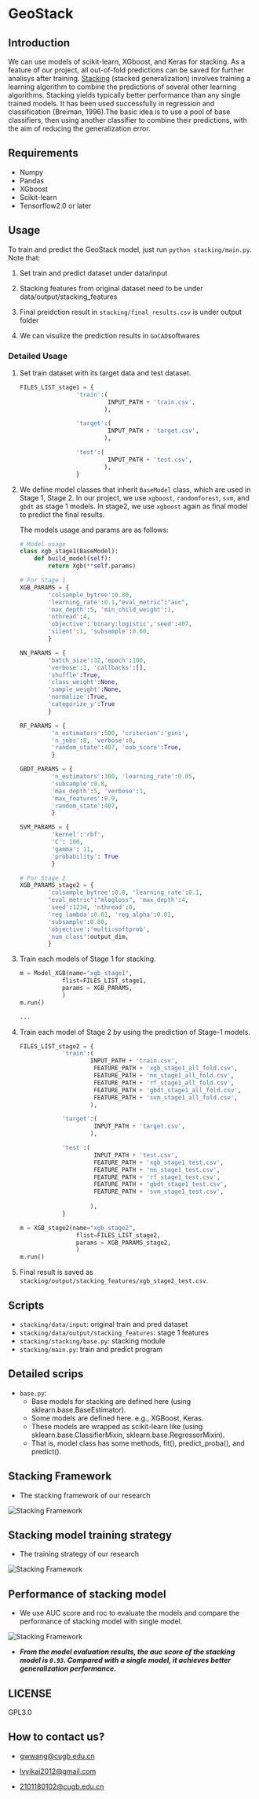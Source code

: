 GeoStack
====

## Introduction

We can use models of scikit-learn, XGboost, and Keras for stacking. As a feature of our project, all out-of-fold predictions can be saved for further analisys after training.
[Stacking](https://en.wikipedia.org/wiki/Ensemble_learning#Stacking) (stacked generalization) involves training a learning algorithm to combine the predictions of several other learning algorithms. Stacking yields typically better performance than any single trained models. It has been used successfully in regression and classification (Breiman, 1996).The basic idea is to use a pool of base classifiers, then using another classifier to combine their predictions, with the aim of reducing the generalization error. 

## Requirements

- Numpy
- Pandas
- XGboost
- Scikit-learn
- Tensorflow2.0 or later

## Usage

To train and predict the GeoStack model, just run `python stacking/main.py`. Note that: 

1. Set train and predict dataset under data/input

2. Stacking features from original dataset need to be under data/output/stacking_features

3. Final preidction result in `stacking/final_results.csv` is under output folder

4. We can visulize the prediction results in `GoCAD`softwares



### Detailed Usage

1. Set train dataset with its target data and test dataset.

    ```python
    FILES_LIST_stage1 = {
                    'train':(
                             INPUT_PATH + 'train.csv',
                            ),
    
                    'target':(
                             INPUT_PATH + 'target.csv',
                            ),
    
                    'test':(
                             INPUT_PATH + 'test.csv',
                            ),
                    }
    ```
2. We define model classes that inherit `BaseModel` class, which are used in Stage 1, Stage 2. In our project, we use `xgboost`, `randomforest`, `svm`, and `gbdt` as stage 1 models. In stage2, we use `xgboost` again as final model to predict the final results.

    The models usage and params are as follows:
    
    ```python
    # Model usage
    class xgb_stage1(BaseModel):
        def build_model(self):
            return Xgb(**self.params)
    ```
    ```python
    # For Stage 1
    XGB_PARAMS = {
            'colsample_bytree':0.80,
            'learning_rate':0.1,"eval_metric":"auc",
            'max_depth':5, 'min_child_weight':1,
            'nthread':4,
            'objective':'binary:logistic','seed':407,
            'silent':1, 'subsample':0.60,
            }
    
    NN_PARAMS = {
            'batch_size':32,'epoch':100,
            'verbose':1, 'callbacks':[],
            'shuffle':True,
            'class_weight':None,
            'sample_weight':None,
            'normalize':True,
            'categorize_y':True
            }

    RF_PARAMS = {
             'n_estimators':500, 'criterion':'gini', 
             'n_jobs':8, 'verbose':0,
             'random_state':407, 'oob_score':True,
             }

    GBDT_PARAMS = {
             'n_estimators':300, 'learning_rate':0.05,
             'subsample':0.8,
             'max_depth':5, 'verbose':1, 
             'max_features':0.9,
             'random_state':407,
             }

    SVM_PARAMS = {
             'kernel':'rbf',
             'C': 100,
             'gamma': 11,
             'probability': True
             }

    # For Stage 2
    XGB_PARAMS_stage2 = {
            'colsample_bytree':0.8, 'learning_rate':0.1,
            "eval_metric":"mlogloss", 'max_depth':4, 
            'seed':1234, 'nthread':8,
            'reg_lambda':0.01, 'reg_alpha':0.01,
            'subsample':0.80,
            'objective':'multi:softprob',
            'num_class':output_dim,
            }
    
    ```
    
3. Train each models of Stage 1 for stacking.

    ```python
    m = Model_XGB(name="xgb_stage1",
                flist=FILES_LIST_stage1,
                params = XGB_PARAMS,
                )
    m.run()
    
    ...
    ```

4. Train each model of Stage 2 by using the prediction of Stage-1 models.

    ```python
    FILES_LIST_stage2 = {
                'train':(
                        INPUT_PATH + 'train.csv',
                         FEATURE_PATH + 'xgb_stage1_all_fold.csv',
                         FEATURE_PATH + 'nn_stage1_all_fold.csv',
                         FEATURE_PATH + 'rf_stage1_all_fold.csv',
                         FEATURE_PATH + 'gbdt_stage1_all_fold.csv',
                         FEATURE_PATH + 'svm_stage1_all_fold.csv',
                        ),

                'target':(
                         INPUT_PATH + 'target.csv',
                        ),

                'test':(
                         INPUT_PATH + 'test.csv',
                         FEATURE_PATH + 'xgb_stage1_test.csv',
                         FEATURE_PATH + 'nn_stage1_test.csv',
                         FEATURE_PATH + 'rf_stage1_test.csv',
                         FEATURE_PATH + 'gbdt_stage1_test.csv',
                         FEATURE_PATH + 'svm_stage1_test.csv',
                                                
                        ),
                }

    m = XGB_stage2(name="xgb_stage2",
                    flist=FILES_LIST_stage2,
                    params = XGB_PARAMS_stage2,
                    )
    m.run()
    ```

5. Final result is saved as `stacking/output/stacking_features/xgb_stage2_test.csv`.



## Scripts
- `stacking/data/input`: original train and pred dataset
- `stacking/data/output/stacking_features`: stage 1 features
- `stacking/stacking/base.py`: stacking module
- `stacking/main.py`: train and predict program


## Detailed scrips

- `base.py`: 
  - Base models for stacking are defined here (using sklearn.base.BaseEstimator).
  - Some models are defined here. e.g., XGBoost, Keras.
  - These models are wrapped as scikit-learn like (using sklearn.base.ClassifierMixin, sklearn.base.RegressorMixin).
  - That is, model class has some methods, fit(), predict_proba(), and predict().


## Stacking Framework 
- The stacking framework of our research  

![Stacking Framework](pictures/stacking_framework.jpg "Stacking Framework")

## Stacking model training strategy
- The training strategy of our research  

![Stacking Framework](pictures/training_strategy.jpg "Stacking Framework")

## Performance of stacking model
- We use AUC score and roc to evaluate the models and compare the performance of stacking model with single model.

![Stacking Framework](pictures/auc_score.png "Stacking Framework")

- ***From the model evaluation results, the auc score of the stacking model is `0.93`. Compared with a single model, it achieves better generalization performance.***

## LICENSE
GPL3.0

## How to contact us?
-  gwwang@cugb.edu.cn  

-  lvyikai2012@gmail.com


-  2101180102@cugb.edu.cn